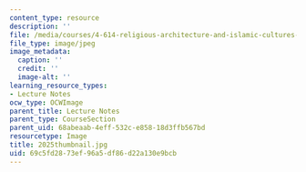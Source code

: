```yaml
---
content_type: resource
description: ''
file: /media/courses/4-614-religious-architecture-and-islamic-cultures-fall-2002/69c5fd2873ef96a5df86d22a130e9bcb_2025thumbnail.jpg
file_type: image/jpeg
image_metadata:
  caption: ''
  credit: ''
  image-alt: ''
learning_resource_types:
- Lecture Notes
ocw_type: OCWImage
parent_title: Lecture Notes
parent_type: CourseSection
parent_uid: 68abeaab-4eff-532c-e858-18d3ffb567bd
resourcetype: Image
title: 2025thumbnail.jpg
uid: 69c5fd28-73ef-96a5-df86-d22a130e9bcb
---
```

